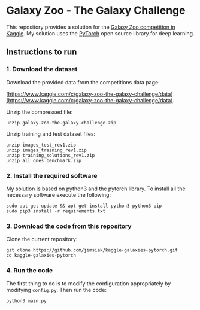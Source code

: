 # Galaxy Zoo - The Galaxy Challenge

This repository provides a solution for the [Galaxy Zoo competition in Kaggle](https://www.kaggle.com/c/galaxy-zoo-the-galaxy-challenge). My solution uses the [PyTorch](https://pytorch.org/) open source library for deep learning.

## Instructions to run

### 1. Download the dataset

Download the provided data from the competitions data page:

[https://www.kaggle.com/c/galaxy-zoo-the-galaxy-challenge/data](https://www.kaggle.com/c/galaxy-zoo-the-galaxy-challenge/data).

Unzip the compressed file:
```
unzip galaxy-zoo-the-galaxy-challenge.zip
```

Unzip training and test dataset files:
```
unzip images_test_rev1.zip
unzip images_training_rev1.zip
unzip training_solutions_rev1.zip
unzip all_ones_benchmark.zip
```

### 2. Install the required software

My solution is based on python3 and the pytorch library. To install all the necessary software execute the following:
```
sudo apt-get update && apt-get install python3 python3-pip
sudo pip3 install -r requirements.txt
```

### 3. Download the code from this repository

Clone the current repository:
```
git clone https://github.com/jimsiak/kaggle-galaxies-pytorch.git
cd kaggle-galaxies-pytorch
```

### 4. Run the code

The first thing to do is to modify the configuration appropriately by modifying `config.py`. Then run the code:
```
python3 main.py
```
